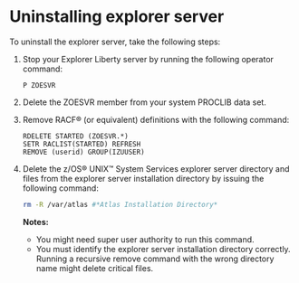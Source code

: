# Uninstalling explorer server

To uninstall the explorer server, take the following steps:

1.  Stop your Explorer Liberty server by running the following operator command:

    ```
    P ZOESVR
    ```

2.  Delete the ZOESVR member from your system PROCLIB data set.
3.  Remove RACF® \(or equivalent\) definitions with the following command:

    ```
    RDELETE STARTED (ZOESVR.*)
    SETR RACLIST(STARTED) REFRESH
    REMOVE (userid) GROUP(IZUUSER)
    ```

4.  Delete the z/OS® UNIX™ System Services explorer server directory and files from the explorer server installation directory by issuing the following command:

    ```sh
    rm -R /var/atlas #*Atlas Installation Directory*
    ```

    **Notes:**

    -   You might need super user authority to run this command.
    -   You must identify the explorer server installation directory correctly. Running a recursive remove command with the wrong directory name might delete critical files.

